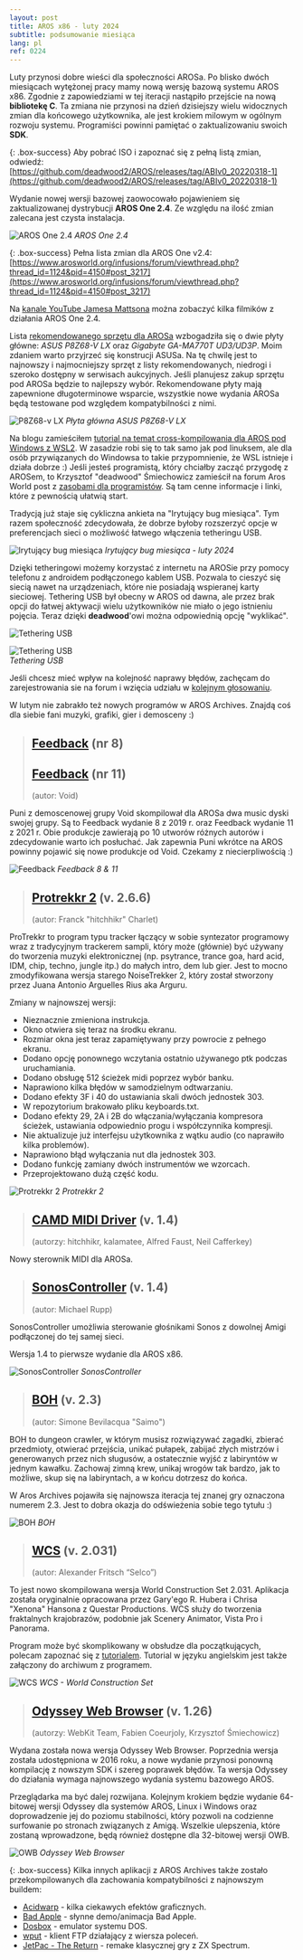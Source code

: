 ```yaml
---
layout: post
title: AROS x86 - luty 2024
subtitle: podsumowanie miesiąca
lang: pl
ref: 0224
---
```


Luty przynosi dobre wieści dla społeczności AROSa. Po blisko dwóch miesiącach wytężonej pracy mamy nową wersję bazową systemu AROS x86. Zgodnie z zapowiedziami w tej iteracji nastąpiło przejście na nową **bibliotekę C**. Ta zmiana nie przynosi na dzień dzisiejszy wielu widocznych zmian dla końcowego użytkownika, ale jest krokiem milowym w ogólnym rozwoju systemu. Programiści powinni pamiętać o zaktualizowaniu swoich **SDK**. 

{: .box-success}
Aby pobrać ISO i zapoznać się z pełną listą zmian, odwiedź:  
[https://github.com/deadwood2/AROS/releases/tag/ABIv0_20220318-1](https://github.com/deadwood2/AROS/releases/tag/ABIv0_20220318-1)

Wydanie nowej wersji bazowej zaowocowało pojawieniem się zaktualizowanej dystrybucji **AROS One 2.4**. Ze względu na ilość zmian zalecana jest czysta instalacja.

![AROS One 2.4](/assets/img/arosone24.jpg)
*AROS One 2.4*

{: .box-success}
Pełna lista zmian dla AROS One v2.4:  
[https://www.arosworld.org/infusions/forum/viewthread.php?thread_id=1124&pid=4150#post_3217](https://www.arosworld.org/infusions/forum/viewthread.php?thread_id=1124&pid=4150#post_3217)

Na [kanale YouTube Jamesa Mattsona](https://www.youtube.com/@jamesmattson6813/videos) można zobaczyć kilka filmików z działania AROS One 2.4.  

Lista [rekomendowanego sprzętu dla AROSa](https://en.wikibooks.org/wiki/Aros/Platforms/x86_Complete_System_HCL#Recommended_hardware) wzbogadziła się o dwie płyty główne: *ASUS P8Z68-V LX* oraz *Gigabyte GA-MA770T UD3/UD3P*. Moim zdaniem warto przyjrzeć się konstrucji ASUSa. Na tę chwilę jest to najnowszy i najmocniejszy sprzęt z listy rekomendowanych, niedrogi i szeroko dostępny w serwisach aukcyjnych. Jeśli planujesz zakup sprzętu pod AROSa będzie to najlepszy wybór. Rekomendowane płyty mają zapewnione długoterminowe wsparcie, wszystkie nowe wydania AROSa będą testowane pod względem kompatybilności z nimi. 

![P8Z68-v LX](/assets/img/p8z68v-lx.jpg)
*Płyta główna ASUS P8Z68-V LX*

Na blogu zamieściłem [tutorial na temat cross-kompilowania dla AROS pod Windows z WSL2](https://arosnews.github.io/jak-cross-kompilowac-aros-hosted-wsl/). W zasadzie robi się to tak samo jak pod linuksem, ale dla osób przywiązanych do Windowsa to takie przypomnienie, że WSL istnieje i działa dobrze :) Jeśli jesteś programistą, który chciałby zacząć przygodę z AROSem, to Krzysztof "deadwood" Śmiechowicz zamieścił na forum Aros World post z [zasobami dla programistów](https://www.arosworld.org/infusions/forum/viewthread.php?thread_id=1201). Są tam cenne informacje i linki, które z pewnością ułatwią start.

Tradycją już staje się cykliczna ankieta na "Irytujący bug miesiąca". Tym razem społeczność zdecydowała, że dobrze byłoby rozszerzyć opcje w preferencjach sieci o możliwość łatwego włączenia tetheringu USB.

![Irytujący bug miesiąca](/assets/img/ibotm0224.jpg)
*Irytujący bug miesiąca - luty 2024*

Dzięki tetheringowi możemy korzystać z internetu na AROSie przy pomocy telefonu z androidem podłączonego kablem USB. Pozwala to cieszyć się siecią nawet na urządzeniach, które nie posiadają wspieranej karty sieciowej. Tethering USB był obecny w AROS od dawna, ale przez brak opcji do łatwej aktywacji wielu użytkowników nie miało o jego istnieniu pojęcia. Teraz dzięki **deadwood**'owi można odpowiednią opcję "wyklikać".

![Tethering USB](/assets/img/te1.png)

![Tethering USB](/assets/img/te2.png)  
*Tethering USB*

Jeśli chcesz mieć wpływ na kolejność naprawy błędów, zachęcam do zarejestrowania sie na forum i wzięcia udziału w [kolejnym głosowaniu](https://www.arosworld.org/infusions/forum/viewthread.php?thread_id=1207).

W lutym nie zabrakło też nowych programów w AROS Archives. Znajdą coś dla siebie fani muzyki, grafiki, gier i demosceny :)

> ## [Feedback](http://archives.aros-exec.org/?function=showfile&file=demo/music/void-fb8-aros.i386-aros.zip) (nr 8)
> ## [Feedback](http://archives.aros-exec.org/?function=showfile&file=demo/music/void-fb11-aros.i386-aros.zip) (nr 11)
> (autor: Void)

Puni z demoscenowej grupy Void skompilował dla AROSa dwa music dyski swojej grupy. Są to Feedback wydanie 8 z 2019 r. oraz Feedback wydanie 11 z 2021 r. Obie produkcje zawierają po 10 utworów różnych autorów i zdecydowanie warto ich posłuchać. Jak zapewnia Puni wkrótce na AROS powinny pojawić się nowe produkcje od Void. Czekamy z niecierpliwością :)   

![Feedback](/assets/img/feedback11.jpg)
*Feedback 8 & 11*

> ## [Protrekkr 2](http://archives.aros-exec.org/?function=showfile&file=audio/tracker/ptk_v2.6.6.i386-aros.zip) (v. 2.6.6)
> (autor: Franck "hitchhikr" Charlet)

ProTrekkr to program typu tracker łączący w sobie syntezator programowy wraz z tradycyjnym trackerem sampli, który może (głównie) być używany do tworzenia muzyki elektronicznej (np. psytrance, trance goa, hard acid, IDM, chip, techno, jungle itp.) do małych intro, dem lub gier. Jest to mocno zmodyfikowana wersja starego NoiseTrekker 2, który został stworzony przez Juana Antonio Arguelles Rius aka Arguru. 

Zmiany w najnowszej wersji:
- Nieznacznie zmieniona instrukcja.
- Okno otwiera się teraz na środku ekranu.
- Rozmiar okna jest teraz zapamiętywany przy powrocie z pełnego ekranu.
- Dodano opcję ponownego wczytania ostatnio używanego ptk podczas uruchamiania.
- Dodano obsługę 512 ścieżek midi poprzez wybór banku.
- Naprawiono kilka błędów w samodzielnym odtwarzaniu.
- Dodano efekty 3F i 40 do ustawiania skali dwóch jednostek 303.
- W repozytorium brakowało pliku keyboards.txt.
- Dodano efekty 29, 2A i 2B do włączania/wyłączania kompresora ścieżek, ustawiania odpowiednio progu i współczynnika kompresji.
- Nie aktualizuje już interfejsu użytkownika z wątku audio (co naprawiło kilka problemów).
- Naprawiono błąd wyłączania nut dla jednostek 303.
- Dodano funkcję zamiany dwóch instrumentów we wzorcach.
- Przeprojektowano dużą część kodu.

![Protrekkr 2](/assets/img/ptk266.png)
*Protrekkr 2*

> ## [CAMD MIDI Driver](http://archives.aros-exec.org/?function=showfile&file=driver/audio/usbmidi.i386-aros.lha) (v. 1.4)
> (autorzy: hitchhikr, kalamatee, Alfred Faust, Neil Cafferkey)

Nowy sterownik MIDI dla AROSa.

> ## [SonosController](http://archives.aros-exec.org/?function=showfile&file=audio/misc/sonoscontroller.lha) (v. 1.4)
> (autor: Michael Rupp)

SonosController umożliwia sterowanie głośnikami Sonos z dowolnej Amigi podłączonej do tej samej sieci.

Wersja 1.4 to pierwsze wydanie dla AROS x86.

![SonosController](/assets/img/sonos.png)
*SonosController*


> ## [BOH](http://archives.aros-exec.org/?function=showfile&file=game/action/boh.i386-aros.lha) (v. 2.3)
> (autor: Simone Bevilacqua "Saimo")

BOH to dungeon crawler, w którym musisz rozwiązywać zagadki, zbierać przedmioty, otwierać przejścia, unikać pułapek, zabijać złych mistrzów i generowanych przez nich sługusów, a ostatecznie wyjść z labiryntów w jednym kawałku. Zachowaj zimną krew, unikaj wrogów tak bardzo, jak to możliwe, skup się na labiryntach, a w końcu dotrzesz do końca.

W Aros Archives pojawiła się najnowsza iteracja tej znanej gry oznaczona numerem 2.3. Jest to dobra okazja do odświeżenia sobie tego tytułu :)

![BOH](/assets/img/boh.jpg)
*BOH*

> ## [WCS](http://archives.aros-exec.org/?function=showfile&file=graphics/raytrace/wcs.multi-aros.lha) (v. 2.031)
> (autor: Alexander Fritsch “Selco”)

To jest nowo skompilowana wersja World Construction Set 2.031. Aplikacja została oryginalnie opracowana przez Gary'ego R. Hubera i Chrisa "Xenona" Hansona z Questar Productions. WCS służy do tworzenia fraktalnych krajobrazów, podobnie jak Scenery Animator, Vista Pro i Panorama.

Program może być skomplikowany w obsłudze dla początkujących, polecam zapoznać się z [tutorialem](http://www.bertinettobartolomeodavide.it/graficadigitale/amiga/WCS/Tutorial%20World%20Construction%20Set.html). Tutorial w języku angielskim jest także załączony do archiwum z programem.

![WCS](/assets/img/wcs.jpg)
*WCS - World Construction Set*

> ## [Odyssey Web Browser](http://archives.aros-exec.org/?function=showfile&file=network/browser/owb-1.26.i386-aros.zip) (v. 1.26)
> (autorzy: WebKit Team, Fabien Coeurjoly, Krzysztof Śmiechowicz)

Wydana została nowa wersja Odyssey Web Browser. Poprzednia wersja została udostępniona w 2016 roku, a nowe wydanie przynosi ponowną kompilację z nowszym SDK i szereg poprawek błędów. Ta wersja Odyssey do działania wymaga najnowszego wydania systemu bazowego AROS.  

Przeglądarka ma być dalej rozwijana. Kolejnym krokiem będzie wydanie 64-bitowej wersji Odyssey dla systemów AROS, Linux i Windows oraz doprowadzenie jej do poziomu stabilności, który pozwoli na codzienne surfowanie po stronach związanych z Amigą. Wszelkie ulepszenia, które zostaną wprowadzone, będą również dostępne dla 32-bitowej wersji OWB.

![OWB](/assets/img/owb126.jpg)
*Odyssey Web Browser*

{: .box-success}
Kilka innych aplikacji z AROS Archives także zostało przekompilowanych dla zachowania kompatybilności z najnowszym buildem:
- [Acidwarp](http://archives.aros-exec.org/?function=showfile&file=demo/misc/acidwarp.i386-aros.zip) - kilka ciekawych efektów graficznych.  
- [Bad Apple](http://archives.aros-exec.org/?function=showfile&file=demo/misc/badapple.i386-aros.zip) - słynne demo/animacja Bad Apple.  
- [Dosbox](http://archives.aros-exec.org/?function=showfile&file=emulation/computer/dosbox.i386-aros.zip) - emulator systemu DOS.  
- [wput](http://archives.aros-exec.org/?function=showfile&file=network/ftp/wput-0.3.4c.i386-aros.zip) - klient FTP działający z wiersza poleceń.  
- [JetPac - The Return](http://archives.aros-exec.org/?function=showfile&file=game/action/jetpac.i386-aros.zip) - remake klasycznej gry z ZX Spectrum.  
